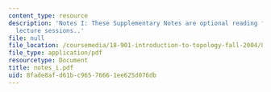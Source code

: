 ```yaml
---
content_type: resource
description: 'Notes I: These Supplementary Notes are optional reading for the corresponding
  lecture sessions..'
file: null
file_location: /coursemedia/18-901-introduction-to-topology-fall-2004/8fade8afd61bc96576661ee625d076db_notes_i.pdf
file_type: application/pdf
resourcetype: Document
title: notes_i.pdf
uid: 8fade8af-d61b-c965-7666-1ee625d076db
---
```

